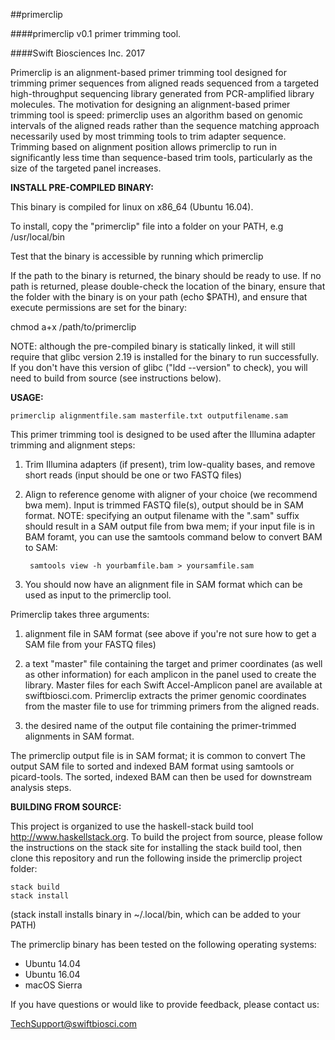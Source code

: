 ##primerclip

####primerclip v0.1 primer trimming tool.

####Swift Biosciences Inc. 2017

Primerclip is an alignment-based primer trimming tool designed for trimming
primer sequences from aligned reads sequenced from a targeted high-throughput
sequencing library generated from PCR-amplified library molecules. The motivation
for designing an alignment-based primer trimming tool is speed: primerclip uses
an algorithm based on genomic intervals of the aligned reads rather than the
sequence matching approach necessarily used by most trimming tools to trim
adapter sequence. Trimming based on alignment position allows primerclip to run
in significantly less time than sequence-based trim tools, particularly as the
size of the targeted panel increases.

__INSTALL PRE-COMPILED BINARY:__

This binary is compiled for linux on x86_64 (Ubuntu 16.04).

To install, copy the "primerclip" file into a folder on your PATH, e.g /usr/local/bin

Test that the binary is accessible by running
    which primerclip

If the path to the binary is returned, the binary should be ready to use.
If no path is returned, please double-check the location of the binary,
ensure that the folder with the binary is on your path (echo $PATH),
and ensure that execute permissions are set for the binary:

  chmod a+x /path/to/primerclip

NOTE: although the pre-compiled binary is statically linked, it will still
      require that glibc version 2.19 is installed for the binary to run
      successfully. If you don't have this version of glibc
      ("ldd --version" to check), you will need to build from source
      (see instructions below).

__USAGE:__

    primerclip alignmentfile.sam masterfile.txt outputfilename.sam

This primer trimming tool is designed to be used after the Illumina adapter
trimming and alignment steps:

1. Trim Illumina adapters (if present), trim low-quality bases, and
    remove short reads (input should be one or two FASTQ files)

2. Align to reference genome with aligner of your choice (we recommend
    bwa mem). Input is trimmed FASTQ file(s), output should be in SAM
    format. NOTE: specifying an output filename with the ".sam" suffix
    should result in a SAM output file from bwa mem; if your input file is
    in BAM foramt, you can use the samtools command below to convert BAM to SAM:

        samtools view -h yourbamfile.bam > yoursamfile.sam

3. You should now have an alignment file in SAM format which can be used as
    input to the primerclip tool.

 Primerclip takes three arguments:

1. alignment file in SAM format (see above if you're not sure how to get a
    SAM file from your FASTQ files)

2. a text "master" file containing the target and primer
    coordinates (as well as other information) for each amplicon in the panel
    used to create the library.
    Master files for each Swift Accel-Amplicon panel are available at
    swiftbiosci.com. Primerclip extracts the primer genomic coordinates from
    the master file to use for trimming primers from the aligned reads.

3. the desired name of the output file containing the primer-trimmed
    alignments in SAM format.

The primerclip output file is in SAM format; it is common to convert The
output SAM file to sorted and indexed BAM format using samtools or
picard-tools. The sorted, indexed BAM can then be used for downstream analysis
steps.

__BUILDING FROM SOURCE:__

This project is organized to use the haskell-stack build tool http://www.haskellstack.org.
To build the project from source, please follow the instructions on the
stack site for installing the stack build tool, then clone this repository
and run the following inside the primerclip project folder:

    stack build
    stack install

(stack install installs binary in ~/.local/bin, which can be added to your PATH)

The primerclip binary has been tested on the following operating systems:

* Ubuntu 14.04
* Ubuntu 16.04
* macOS Sierra

If you have questions or would like to provide feedback, please contact us:

TechSupport@swiftbiosci.com

